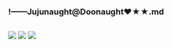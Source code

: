 ### !——Jujunaught@Doonaught❤★★.md
![]()

![](https://pbs.twimg.com/media/D_E5sHDUEAAdP7K.jpg)
![](https://pbs.twimg.com/media/D-U8vt8UwAExXWJ.jpg)
![](https://pbs.twimg.com/media/D9dbV2yVUAAADEj.jpg)
